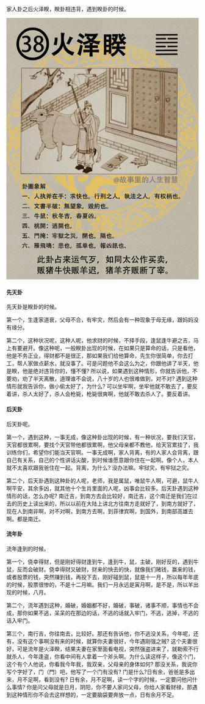 家人卦之后火泽睽，睽卦相违背，遇到睽卦的时候。

![图片](../img/火泽睽.png)

#### 先天卦

先天卦是睽卦的时候。

第一个，生逢家道衰，父母不合，有牢灾，然后会有一种现象于母无缘，跟妈妈没有缘分。

第二个，这种状况呢，这种人呢，他求财的时候，不择手段，逢鼠逢牛避之吉，马上有要避开。像这种呢，一般睽卦出现的时候，在如果只是算命的话，只是看他，他是不务正业，得财都不是很正，那如果我们给他算命，先生你很简单，你去打工，帮人家做点薪水，就没事了。可是问题他不会这么为之，你跟他讲了半天，他是睽，他是绝对违背你的，懂不懂? 所以说，如果遇到这种情形，你就告诉他，不要劝，劝了半天离散，道理谁不会说，八十岁的人也很难做到，对不对? 遇到这种情形就我告诉你，做小偷太好了，为什么? 可以坐牢啊，坐牢他就不敢去了，要反着讲，杀人太好了，杀人会枪毙，枪毙很爽啊，他就不敢去杀人了。要反着讲。

#### 后天卦

后天卦呢。

第一个，遇到这种，一事无成，像这种卦出现的时候，有一种状况，要我们天官，天官都很累啊，要找个天官带他都很累啊，他父母亲都不教他，给天官累挂了，我训练你们，希望你们能当天官啊。一事无成啊，家人背离，有的人家人会背离，跟自己有关系，自己的个性讲话尖酸，到时候谁愿意跟你住在一起啊。像个人，本人就不太喜欢跟我爸住在一起。背离，为什么? 没办法嘛。牢狱灾，有牢狱之灾。

第二个，后天卦遇到这种卦的人呢，老师，我是属鼠，唯鼠牛人啊，可避，鼠牛人啊平安，其余多凶，就其他十个生肖里面的人呢，凶事会比较多。后天卦遇到这种情形的话，怎么办呢? 南迁吉，到南方去会比较好，南迁吉，这个南迁是我们在过去的历史上读出来的，所以以前在大陆上讲北方往南方走就好了，到南方就好了，现在人到南非啊，对不对啊，到南方去啊，到菲律宾啊，到国外，到南部高雄去啊。都是南迁。

#### 流年卦

流年逢到的时候。

第一个，侥幸得财，但是刚好得财逢到牛，逢到牛，鼠，主破，刚好反的，遇到牛鼠，反而会破财。侥幸得财又破财，财来的快去的快，就像我们赌钱，赢来的钱，或者股票的钱，突然赚到钱，再投下去，刚好碰到鼠，鼠是十一月，所以每年年底的时候，股票很惨的，不是十二月嘛。我们一月永远是寅月啊，是不是，所以羊出现的时候，八月。

第二个，流年遇到这种，婚破，婚姻都不好，婚破，事破，诸事不顺，事情也不会成，那你如果不逃，呆呆的在那边的话，不逃的话就入牢门，不逃，逃掉，不逃的话入牢门。

第三个，南行吉，你往南去，比较好。那还有告诉他，你不逃没关系，今年呢，还有，没有这个事啊没有来的时候，就算你夫妻很好，今年遇刚强之贼? 这个夫妻很好，可是流年是火泽睽，结果夫妻在家里面看电视，突然强盗进来了，就勒索不行就杀人，今年逢盗，你看中间有人拿着一个斧头啊。为什么读这样子，像这个门，这个有个人他说，你看我今年我，我双亲，父母亲的身体如何? 那没关系，我说你写个字好了，门（門）吧，他写了一个门有没有? 门是什么?日有余，爸爸是多出来，月不足啊，看到没有? 日有余，月不足啊，读一个字的时候，一定要问他问什么事情? 你是问父母就是日月，阴阳，你不要人家问父母，你给人家看财禄，那遇到这种情形你不会去这样想的，一定要脑袋要奔放一点，日有余月不足。